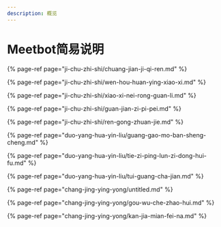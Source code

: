 ```yaml
---
description: 概览
---
```


# Meetbot简易说明

{% page-ref page="ji-chu-zhi-shi/chuang-jian-ji-qi-ren.md" %}

{% page-ref page="ji-chu-zhi-shi/wen-hou-huan-ying-xiao-xi.md" %}

{% page-ref page="ji-chu-zhi-shi/xiao-xi-nei-rong-guan-li.md" %}

{% page-ref page="ji-chu-zhi-shi/guan-jian-zi-pi-pei.md" %}

{% page-ref page="ji-chu-zhi-shi/ren-gong-zhuan-jie.md" %}

{% page-ref page="duo-yang-hua-yin-liu/guang-gao-mo-ban-sheng-cheng.md" %}

{% page-ref page="duo-yang-hua-yin-liu/tie-zi-ping-lun-zi-dong-hui-fu.md" %}

{% page-ref page="duo-yang-hua-yin-liu/tui-guang-cha-jian.md" %}

{% page-ref page="chang-jing-ying-yong/untitled.md" %}

{% page-ref page="chang-jing-ying-yong/gou-wu-che-zhao-hui.md" %}

{% page-ref page="chang-jing-ying-yong/kan-jia-mian-fei-na.md" %}




